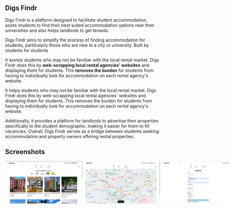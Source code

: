## Digs Findr

Digs Findr is a platform designed to facilitate student accommodation, assits students to find their best suited accommodation options near their universities and also helps landlords to get tenants.

Digs Findr aims to simplify the process of finding accommodation for students, particularly those who are new to a city or university. Built by students for students

It assists students who may not be familiar with the local rental market. Digs Findr does this by **web-scrapping local rental agencies' websites** and displaying them for students. This **removes the burden** for students from having to individually look for accommodation on each rental agency's website.

It helps students who may not be familiar with the local rental market. Digs Findr does this by web-scrapping local rental agencies' websites and displaying them for students. This removes the burden for students from having to individually look for accommodation on each rental agency's website.

Additionally, it provides a platform for landlords to advertise their properties specifically to the student demographic, making it easier for them to fill vacancies. Overall, Digs Findr serves as a bridge between students seeking accommodation and property owners offering rental properties.

## Screenshots

<div style="display:flex;" >
<img src="/screenshots/1.png" width="50%" >
<img src="/screenshots/2.png" width="50%" >
<img src="/screenshots/3.png" width="50%" >
<img src="/screenshots/4.png" width="50%" >
<img src="/screenshots/5.png" width="50%" >
<img src="/screenshots/6.png" width="50%" >
<img src="/screenshots/6.png" width="50%" >
<img src="/screenshots/7.png" width="50%" >
<img src="/screenshots/8.png" width="50%" >
<img src="/screenshots/8.png" width="50%" >
<img src="/screenshots/9.png" width="50%" >
<img src="/screenshots/10.png" width="50%" >
<img src="/screenshots/11.png" width="50%" >
<img src="/screenshots/12.png" width="50%" >

</div>
